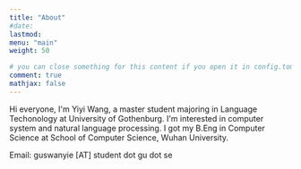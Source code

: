 ```yaml
---
title: "About"
#date: 
lastmod:  
menu: "main"
weight: 50

# you can close something for this content if you open it in config.toml.
comment: true
mathjax: false
---
```

Hi everyone, I'm Yiyi Wang, a master student majoring in Language Techonology at University of Gothenburg. I'm interested in computer system and natural language processing. I got my B.Eng in Computer Science at School of Computer Science, Wuhan University. 

Email: guswanyie [AT] student dot gu dot se
